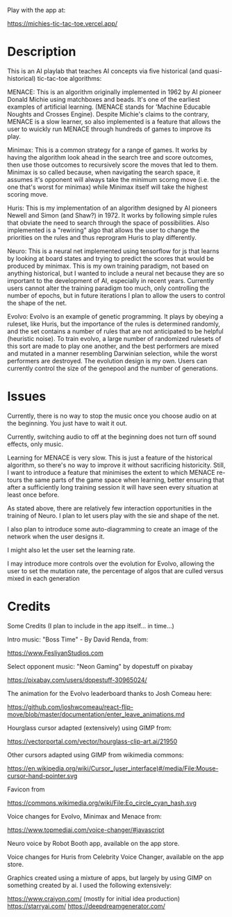 Play with the app at: 

https://michies-tic-tac-toe.vercel.app/

<h1> Description </h1>
This is an AI playlab that teaches AI concepts via five historical (and quasi-historical) tic-tac-toe algorithms: 

MENACE: This is an algorithm originally implemented in 1962 by AI pioneer Donald Michie using matchboxes and beads. It's one of the earliest examples of artificial learning. (MENACE stands for 'Machine Educable Noughts and Crosses Engine). Despite Michie's claims to the contrary, MENACE is a slow learner, so also implemented is a feature that allows the user to wuickly run MENACE through hundreds of games to improve its play. 

Minimax: This is a common strategy for a range of games. It works by having the algorithm look ahead in the search tree and score outcomes, then use those outcomes to recursively score the moves that led to them. Minimax is so called because, when navigating the search space, it assumes it's opponent will always take the minimum scorng move (i.e. the one that's worst for minimax) while Minimax itself will take the highest scoring move.

Huris: This is my implementation of an algorithm designed by AI pioneers Newell and Simon (and Shaw?) in 1972. It works by following simple rules that obviate the need to search through the space of possibilities. Also implemented is a "rewiring" algo that allows the user to change the priorities on the rules and thus reprogram Huris to play differently. 

Neuro: This is a neural net implemented using tensorflow for js that learns by looking at board states and trying to predict the scores that would be produced by minimax. This is my own training paradigm, not based on anything historical, but I wanted to include a neural net because they are so important to the development of AI, especially in recent years. Currently users cannot alter the training paradigm too much, only controlling the number of epochs, but in future iterations I plan to allow the users to control the shape of the net. 

Evolvo: Evolvo is an example of genetic programming. It plays by obeying a ruleset, like Huris, but the importance of the rules is determined randomly, and the set contains a number of rules that are not anticipated to be helpful (heuristic noise). To train evolvo, a large number of randomized rulesets of this sort are made to play one another, and the best performers are mixed and mutated in a manner resembling Darwinian selection, while the worst performers are destroyed. The evolution design is my own. Users can currently control the size of the genepool and the number of generations. 

<h1>Issues</h1>
Currently, there is no way to stop the music once you choose audio on at the beginning. You just have to wait it out. 

Currently, switching audio to off at the beginning does not turn off sound effects, only music. 

Learning for MENACE is very slow. This is just a feature of the historical algorithm, so there's no way to improve it without sacrificing historicity. Still, I want to introduce a feature that minimises the extent to which MENACE re-tours the same parts of the game space when learning, better ensuring that after a sufficiently long training session it will have seen every situation at least once before. 

As stated above, there are relatively few interaction opportunities in the training of Neuro. I plan to let users play with the sie and shape of the net. 

I also plan to introduce some auto-diagramming to create an image of the network when the user designs it. 

I might also let the user set the learning rate. 

I may introduce more controls over the evolution for Evolvo, allowing the user to set the mutation rate, the percentage of algos that are culled versus mixed in each generation 

<h1>Credits</h1>
Some Credits (I plan to include in the app itself... in time...) 

Intro music: "Boss Time" - By David Renda, from: 

https://www.FesliyanStudios.com

Select opponent music: "Neon Gaming" by dopestuff on pixabay

https://pixabay.com/users/dopestuff-30965024/

The animation for the Evolvo leaderboard thanks to Josh Comeau here: 

https://github.com/joshwcomeau/react-flip-move/blob/master/documentation/enter_leave_animations.md

Hourglass cursor adapted (extensively) using GIMP from: 

https://vectorportal.com/vector/hourglass-clip-art.ai/21950

Other cursors adapted using GIMP from wikimedia commons: 

https://en.wikipedia.org/wiki/Cursor_(user_interface)#/media/File:Mouse-cursor-hand-pointer.svg

Favicon from 

https://commons.wikimedia.org/wiki/File:Eo_circle_cyan_hash.svg

Voice changes for Evolvo, Minimax and Menace from: 

https://www.topmediai.com/voice-changer/#javascript

Neuro voice by Robot Booth app, available on the app store. 

Voice changes for Huris from Celebrity Voice Changer, available on the app store.  

Graphics created using a mixture of apps, but largely by using GIMP on something created by ai. I used the following extensively: 

https://www.craiyon.com/ (mostly for initial idea production)
https://starryai.com/
https://deepdreamgenerator.com/

